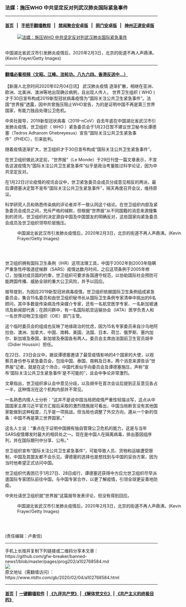 ### 法媒：施压WHO 中共坚定反对列武汉肺炎国际紧急事件
------------------------

#### [首页](https://github.com/gfw-breaker/banned-news1/blob/master/README.md) &nbsp;&nbsp;|&nbsp;&nbsp; [手把手翻墙教程](https://github.com/gfw-breaker/guides/wiki) &nbsp;&nbsp;|&nbsp;&nbsp; [禁闻聚合安卓版](https://github.com/gfw-breaker/bn-android) &nbsp;&nbsp;|&nbsp;&nbsp; [网门安卓版](https://github.com/oGate2/oGate) &nbsp;&nbsp;|&nbsp;&nbsp; [神州正道安卓版](https://github.com/SzzdOgate/update) 



<div><div class="featured_image">
 <a href="https://i.ntdtv.com/assets/uploads/2020/02/GettyImages-1198369505.jpg" target="_blank">
  <figure>
   <img alt="法媒：施压WHO 中共坚定反对列武汉肺炎国际紧急事件" src="https://i.ntdtv.com/assets/uploads/2020/02/GettyImages-1198369505-800x450.jpg"/>
  </figure><br/>
 </a>
 <span class="caption">
  中国湖北省武汉市引发肺炎疫情后，2020年2月3日，北京的街道不再人声鼎沸。(Kevin Frayer/Getty Images)
 </span>
</div>
</div><hr/>

#### [翻墙必看视频（文昭、江峰、法轮功、八九六四、香港反送中...）](http://167.172.214.107/home.html)

<div><div class="post_content" itemprop="articleBody">
 <p>
  【新唐人北京时间2020年02月04日讯】
  <ok href="https://www.ntdtv.com/gb/442749.htm">
   武汉肺炎疫情
  </ok>
  逐渐扩散，相继在亚洲、欧洲、北美洲、澳洲等地出现确诊病例，且出现人传人，
  <ok href="https://www.ntdtv.com/gb/世界卫生组织.htm">
   世界卫生组织
  </ok>
  (
  <ok href="https://www.ntdtv.com/gb/who.htm">
   WHO
  </ok>
  )才于30日宣布构成2019新型冠状病毒疫情为“国际关注公共卫生紧急事件”。法国“世界报”透露，因中共曾施压阻止WHO宣告，为的是证明中国不再是第三世界国家，有能力独自处理公卫危机。
 </p>
 <p>
  中央社报导，2019新型冠状病毒（2019-nCoV）自去年底在中国湖北省武汉市引发肺炎疫情，世卫组织（
  <ok href="https://www.ntdtv.com/gb/who.htm">
   WHO
  </ok>
  ）紧急委员会于1月23日暂不建议世卫秘书长谭德塞（Tedros Adhanom Ghebreyesus）宣告“国际关注公共卫生紧急事件”（PHEIC），引来批判。
 </p>
 <p>
  随着疫情逐渐扩大，世卫组织才于30日宣布构成“国际关注公共卫生紧急事件”。
 </p>
 <p>
  在世卫组织做此决定前，“世界报”（Le Monde）于29日刊登一篇文章表示，不宣告这波疫情为“国际关注公共卫生紧急事件”似乎是政治考量胜过科学论证，因为中共坚定反对。
 </p>
 <p>
  在1月22日讨论疫情的视讯会议中，世卫紧急委员会成员分成意见相反的两派，最后谭德塞决定暂不宣布“国际关注公共卫生紧急事件”，隔天再度召开会议，维持原议。
 </p>
 <p>
  科学研究人员和熟悉传染病的评论者并不一致认同这个结论。在世卫组织内部及紧急委员会成员之间，充斥严格的缄默，但根据“世界报”从不同国籍的消息来源搜集到的资讯，世卫组织的决定源自中国及中国盟友的明确反对，这些国家向紧急委员会成员及世卫组织领导阶层施压。
 </p>
 <figure class="wp-caption alignnone" id="attachment_102768589" style="width: 600px">
  <img alt="" class="size-medium wp-image-102768589" src="https://i.ntdtv.com/assets/uploads/2020/02/GettyImages-1198369500-600x409.jpg">
   <br/><figcaption class="wp-caption-text">
    中国湖北省武汉市引发肺炎疫情后，2020年2月3日，北京的街道不再人声鼎沸。(Kevin Frayer/Getty Images)
   </figcaption><br/>
  </img>
 </figure><br/>
 <p>
  世卫组织拥有国际卫生条例（IHR）这项法理工具，中国于2002年到2003年隐瞒严重急性呼吸道症候群（SARS）疫情达数月时间，之后这项条例于2005年修订，加强对成员国的约束，世卫组织可要求各国遵守规范，以协助国际社会预防可能跨国传播、威胁全球的重大公卫风险，并予以回应。
 </p>
 <p>
  报导提到，为因应2019新型冠状病毒疫情，世卫组织依据国际卫生条例组成紧急委员会，集合15名委员和由世卫组织秘书长从国际卫生条例专家清单中挑出的6名顾问，其中多数是传染病及传染媒介专家，还有一名航空医学专家、一名新加坡通讯及新闻部代表；在顾问群中，有一名国际航空运输协会（IATA）医学负责人和一名世界动物卫生组织（OIE）部门主管。
 </p>
 <p>
  这个临时委员会的组成也反映了地缘政治的忧虑，因为15名专家委员来自沙乌地阿拉伯、澳洲、加拿大、中国、南韩、美国、法国、日本、荷兰、俄罗斯、塞内加尔、新加坡及泰国，新加坡及泰国各有两人。委员会主席由法国前卫生官员胡辛（Didier Houssin）担任。
 </p>
 <p>
  在22日、23日会议中，据说谭德塞邀请了最受疫情影响的4个国家的大使，以观察员身份参与紧急委员会，包括中国、泰国、南韩及日本。两个消息来源告诉“世界报”记者，就是在这个场合，中国代表似乎向委员会及谭德塞施压，声称“宣布‘国际关注公共卫生紧急事件’是不可能的”，且会中争论非常激烈。
 </p>
 <p>
  文章指出，世卫组织承认会中意见分歧，以及胡辛在首次会议后提到正反意见各占一半，这种情况在这个机构内部并不常见。
 </p>
 <p>
  一名熟悉内情人士分析：“这并不是说中国当局把疫情严重性轻描淡写，这点从中国国家主席习近平官方汇报后采取的激烈措施就可看出，中国当局断言没有其他国家能做到这种程度，几乎是一项挑战，但当局也调整了外交方向，遵从一个新的信条：中国不再是第三世界国家。”
 </p>
 <p>
  这名人士说：“重点在于证明中国拥有独自管理公卫危机的能力，这是与当年SARS疫情爆发时最大的相异处之一。现在是中国人在隔离病毒，排出基因组序列，并在国际期刊中分享、公布。”
 </p>
 <p>
  世卫组织宣布“国际关注公共卫生紧急事件”，可能导致人员、货物和运输遭受限制，中国及其盟友都不会乐见。谭德塞的选择也是想找到与中国的妥协方案，因为当时他希望正式访问中国。
 </p>
 <p>
  世卫组织代表团已于1月27日、28日成行，谭德塞还获得中方应允世卫组织尽早派遣国际专家团队前往中国，与中国专家合作，以更了解疫情，引领全球更妥善地防疫。
 </p>
 <p>
  中央社请世卫组织就“世界报”这篇报导发表评论，但没有得到回应。
 </p>
 <figure class="wp-caption alignnone" id="attachment_102768588" style="width: 600px">
  <img alt="" class="size-medium wp-image-102768588" src="https://i.ntdtv.com/assets/uploads/2020/02/GettyImages-1198369482-600x405.jpg">
   <br/><figcaption class="wp-caption-text">
    中国湖北省武汉市引发肺炎疫情后，2020年2月3日，北京的街道不再人声鼎沸。(Kevin Frayer/Getty Images)
   </figcaption><br/>
  </img>
 </figure><br/>
 <p>
  (责任编辑：卢勇信)
 </p>
 <div class="single_ad">
 </div>
</div>
</div>
<hr/>
手机上长按并复制下列链接或二维码分享本文章：<br/>
https://github.com/gfw-breaker/banned-news1/blob/master/pages/prog202/a102768584.md <br/>
<a href='https://github.com/gfw-breaker/banned-news1/blob/master/pages/prog202/a102768584.md'><img src='https://github.com/gfw-breaker/banned-news1/blob/master/pages/prog202/a102768584.md.png'/></a> <br/>
原文地址（需翻墙访问）：https://www.ntdtv.com/gb/2020/02/04/a102768584.html


------------------------
#### [首页](https://github.com/gfw-breaker/banned-news1/blob/master/README.md) &nbsp;|&nbsp; [一键翻墙软件](https://github.com/gfw-breaker/nogfw/blob/master/README.md) &nbsp;| [《九评共产党》](https://github.com/gfw-breaker/9ping.md/blob/master/README.md#九评之一评共产党是什么) | [《解体党文化》](https://github.com/gfw-breaker/jtdwh.md/blob/master/README.md) | [《共产主义的终极目的》](https://github.com/gfw-breaker/gczydzjmd.md/blob/master/README.md)


<img src='http://gfw-breaker.win/banned-news/pages/prog202/a102768584.md' width='0px' height='0px'/>